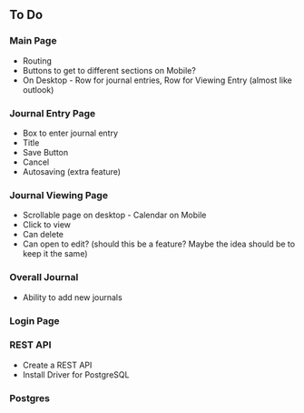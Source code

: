 ## To Do

### Main Page
- Routing
- Buttons to get to different sections on Mobile?
- On Desktop - Row for journal entries, Row for Viewing Entry (almost like outlook)

### Journal Entry Page
- Box to enter journal entry
- Title
- Save Button
- Cancel
- Autosaving (extra feature)

### Journal Viewing Page
- Scrollable page on desktop - Calendar on Mobile
- Click to view
- Can delete
- Can open to edit? (should this be a feature? Maybe the idea should be to keep it the same)

### Overall Journal
- Ability to add new journals

### Login Page

### REST API
- Create a REST API
- Install Driver for PostgreSQL

### Postgres
